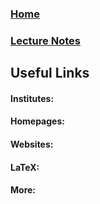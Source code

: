 ### [Home](https://artinkevin.github.io/homepage/)
### [Lecture Notes]()
## Useful Links
#### Institutes:

#### Homepages:


#### Websites:


#### LaTeX:


#### More:
